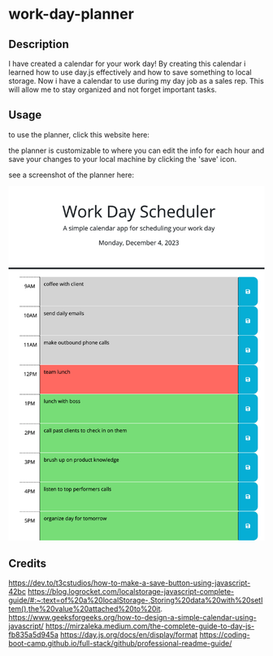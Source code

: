 # work-day-planner

## Description

I have created a calendar for your work day! By creating this calendar i learned how to use day.js effectively and how to save something to local storage. Now i have a calendar to use during my day job as a sales rep. This will allow me to stay organized and not forget important tasks. 


## Usage

to use the planner, click this website here: 

the planner is customizable to where you can edit the info for each hour and save your changes to your local machine by clicking the 'save' icon. 

see a screenshot of the planner here: 

![work day planner screenshot](./Assets/_Users_landonjett_bootcamp_homework_odd_work-day-planner_Develop_index.html.png)

## Credits

https://dev.to/t3cstudios/how-to-make-a-save-button-using-javascript-42bc
https://blog.logrocket.com/localstorage-javascript-complete-guide/#:~:text=of%20a%20localStorage-,Storing%20data%20with%20setItem(),the%20value%20attached%20to%20it.
https://www.geeksforgeeks.org/how-to-design-a-simple-calendar-using-javascript/
https://mirzaleka.medium.com/the-complete-guide-to-day-js-fb835a5d945a
https://day.js.org/docs/en/display/format
https://coding-boot-camp.github.io/full-stack/github/professional-readme-guide/
